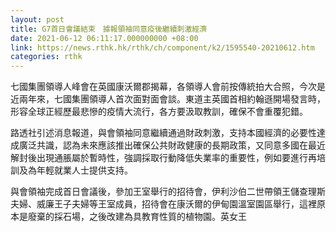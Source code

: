 ```yaml
---
layout: post
title: G7首日會議結束　據報領袖同意疫後繼續刺激經濟
date: 2021-06-12 06:11:17.000000000 +08:00
link: https://news.rthk.hk/rthk/ch/component/k2/1595540-20210612.htm
categories: rthk
---
```


七國集團領導人峰會在英國康沃爾郡揭幕，各領導人會前按傳統拍大合照，今次是近兩年來，七國集團領導人首次面對面會談。東道主英國首相約翰遜開場發言時，形容全球正經歷最悲慘的疫情大流行，各方要汲取教訓，確保不會重覆犯錯。

路透社引述消息報道，與會領袖同意繼續通過財政刺激，支持本國經濟的必要性達成廣泛共識，認為未來應該推出確保公共財政健康的長期政策，又同意多國在最近解封後出現通脹屬於暫時性，強調採取行動降低失業率的重要性，例如要進行再培訓及為年輕就業人士提供支持。

與會領袖完成首日會議後，參加王室舉行的招待會，伊利沙伯二世帶領王儲查理斯夫婦、威廉王子夫婦等王室成員，招待會在康沃爾的伊甸園溫室園區舉行，這裡原本是廢棄的採石場，之後改建為具教育性質的植物園。英女王
